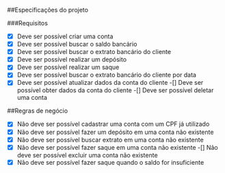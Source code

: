 ##Especificações do projeto

###Requisitos

-[x] Deve ser possível criar uma conta
-[x] Deve ser possível buscar o saldo bancário
-[x] Deve ser possível buscar o extrato bancário do cliente
-[x] Deve ser possível realizar um depósito
-[x] Deve ser possível realizar um saque
-[x] Deve ser possível buscar o extrato bancário do cliente por data
-[x] Deve ser possível atualizar dados da conta do cliente
-[] Deve ser possível obter dados da conta do cliente
-[] Deve ser possível deletar uma conta

##Regras de negócio

-[x] Não deve ser possível cadastrar uma conta com um CPF já utilizado
-[x] Não deve ser possível fazer um depósito em uma conta não existente
-[x] Não deve ser possível buscar extrato em uma conta não existente
-[x] Não deve ser possível fazer saque em uma conta não existente
-[] Não deve ser possível excluir uma conta não existente
-[x] Não deve ser possível fazer saque quando o saldo for insuficiente